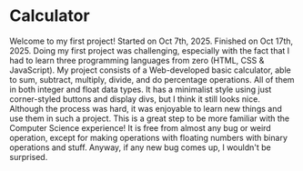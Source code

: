 # Calculator
Welcome to my first project! Started on Oct 7th, 2025. Finished on Oct 17th, 2025.
Doing my first project was challenging, especially with the fact that I had to learn three programming languages from zero (HTML, CSS & JavaScript).
My project consists of a Web-developed basic calculator, able to sum, subtract, multiply, divide, and do percentage operations. All of them in both integer and float data types.
It has a minimalist style using just corner-styled buttons and display divs, but I think it still looks nice.
Although the process was hard, it was enjoyable to learn new things and use them in such a project. This is a great step to be more familiar with the Computer Science experience!
It is free from almost any bug or weird operation, except for making operations with floating numbers with binary operations and stuff. Anyway, if any new bug comes up, I wouldn't be surprised.
